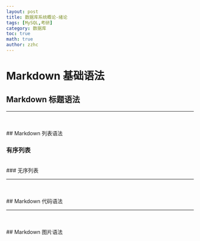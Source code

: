 ```yaml
---
layout: post
title: 数据库系统概论-绪论 
tags: [MySQL,考研]
category: 数据库
toc: true
math: true
author: zzhc
---
```


# **Markdown 基础语法**


## Markdown 标题语法

***

<br>
<br>
## Markdown 列表语法

### 有序列表

<br>
### 无序列表

***

<br>
<br>
## Markdown 代码语法

***

<br>
<br>
## Markdown 图片语法

